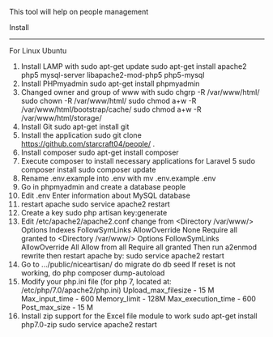 This tool will help on people management

Install
_______
For Linux Ubuntu
1) Install LAMP with
    sudo apt-get update
    sudo apt-get install apache2 php5 mysql-server libapache2-mod-php5 php5-mysql
2) Install PHPmyadmin
    sudo apt-get install phpmyadmin
3) Changed owner and group of www with
    sudo chgrp -R <user> /var/www/html/
    sudo chown -R <user> /var/www/html/
    sudo chmod a+w -R /var/www/html/bootstrap/cache/
    sudo chmod a+w -R /var/www/html/storage/
4) Install Git
    sudo apt-get install git
5) Install the application
    sudo git clone https://github.com/starcraft04/people/ .
6) Install composer
    sudo apt-get install composer
7) Execute composer to install necessary applications for Laravel 5
    sudo composer install
    sudo composer update
8) Rename .env.example into .env with
    mv .env.example .env
9) Go in phpmyadmin and create a database people
10) Edit .env
    Enter information about MySQL database
11) restart apache
    sudo service apache2 restart
12) Create a key
    sudo php artisan key:generate
13) Edit /etc/apache2/apache2.conf
    change from
    <Directory /var/www/>
            Options Indexes FollowSymLinks
            AllowOverride None
            Require all granted
    </Directory>
    to
    <Directory /var/www/>
            Options FollowSymLinks
            AllowOverride All
            Allow from all
            Require all granted
    </Directory>
    Then run a2enmod rewrite
    then restart apache by:
    sudo service apache2 restart
14) Go to .../public/niceartisan/
    do migrate
    do db seed
    If reset is not working, do php composer dump-autoload
15) Modify your php.ini file (for php 7, located at: /etc/php/7.0/apache2/php.ini)
    Upload_max_filesize  - 15 M
    Max_input_time  - 600
    Memory_limit    - 128M
    Max_execution_time -  600
    Post_max_size - 15 M
16) Install zip support for the Excel file module to work
    sudo apt-get install php7.0-zip
    sudo service apache2 restart
    
